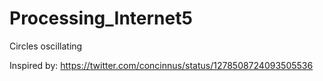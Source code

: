 # Processing_Internet5
Circles oscillating

Inspired by: https://twitter.com/concinnus/status/1278508724093505536
